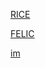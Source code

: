 
[RICE](Compression/Codage/Rice.md)

[FELIC](Compression/Images/FELIC.md)  


[im](Compression/Images/generation_images/Generation_images.md)  

